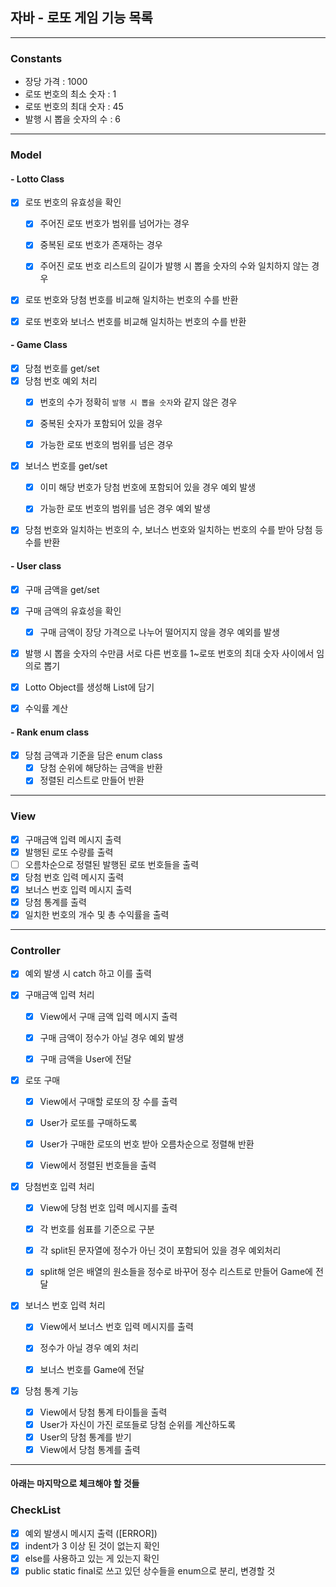 ## 자바 - 로또 게임 기능 목록
- - -

### Constants
+ 장당 가격 : 1000
+ 로또 번호의 최소 숫자 : 1
+ 로또 번호의 최대 숫자 : 45
+ 발행 시 뽑을 숫자의 수 : 6


- - -
### Model

#### - Lotto Class
+ [X]  로또 번호의 유효성을 확인
    + [X] 주어진 로또 번호가 범위를 넘어가는 경우
    + [X] 중복된 로또 번호가 존재하는 경우
    + [X] 주어진 로또 번호 리스트의 길이가 발행 시 뽑을 숫자의 수와 일치하지 않는 경우 


+ [X] 로또 번호와 당첨 번호를 비교해 일치하는 번호의 수를 반환
+ [X] 로또 번호와 보너스 번호를 비교해 일치하는 번호의 수를 반환


#### - Game Class
+ [X] 당첨 번호를 get/set
+ [X] 당첨 번호 예외 처리
  + [X] 번호의 수가 정확히 `발행 시 뽑을 숫자`와 같지 않은 경우
  + [X] 중복된 숫자가 포함되어 있을 경우
  + [X] 가능한 로또 번호의 범위를 넘은 경우


+[X] 보너스 번호를 get/set
  +[X] 이미 해당 번호가 당첨 번호에 포함되어 있을 경우 예외 발생
  +[X] 가능한 로또 번호의 범위를 넘은 경우 예외 발생


+[X] 당첨 번호와 일치하는 번호의 수, 보너스 번호와 일치하는 번호의 수를 받아 당첨 등수를 반환

#### - User class
+[X] 구매 금액을 get/set
+[X] 구매 금액의 유효성을 확인
  +[X] 구매 금액이 장당 가격으로 나누어 떨어지지 않을 경우 예외를 발생


+[X]  발행 시 뽑을 숫자의 수만큼 서로 다른 번호를 1~로또 번호의 최대 숫자 사이에서 임의로 뽑기
+[X]  Lotto Object를 생성해 List에 담기 


+[X]  수익률 계산

#### - Rank enum class
+[X]  당첨 금액과 기준을 담은 enum class
    +[X]  당첨 순위에 해당하는 금액을 반환
    +[X]  정렬된 리스트로 만들어 반환

- - -
### View
+[X]  구매금액 입력 메시지 출력
+[X]  발행된 로또 수량를 출력
  +[ ] 오름차순으로 정렬된 발행된 로또 번호들을 출력 
+ [X]  당첨 번호 입력 메시지 출력
+[X]  보너스 번호 입력 메시지 출력
+[X]  당첨 통계를 출력
+[X]  일치한 번호의 개수 및 총 수익률을 출력

- - -
### Controller
+[X] 예외 발생 시 catch 하고 이를 출력

+[X]  구매금액 입력 처리
    + [X] View에서 구매 금액 입력 메시지 출력 
    + [X] 구매 금액이 정수가 아닐 경우 예외 발생
    + [X] 구매 금액을 User에 전달


+[X] 로또 구매
    +[X] View에서 구매할 로또의 장 수를 출력 
    +[X] User가 로또를 구매하도록
    +[X] User가 구매한 로또의 번호 받아 오름차순으로 정렬해 반환
    +[X] View에서 정렬된 번호들을 출력


+[X]  당첨번호 입력 처리
    +[X] View에 당첨 번호 입력 메시지를 출력 
    +[X] 각 번호를 쉼표를 기준으로 구분
    +[X] 각 split된 문자열에 정수가 아닌 것이 포함되어 있을 경우 예외처리
    +[X] split해 얻은 배열의 원소들을 정수로 바꾸어 정수 리스트로 만들어 Game에 전달


+[X] 보너스 번호 입력 처리 
    + [X] View에서 보너스 번호 입력 메시지를 출력 
    + [X] 정수가 아닐 경우 예외 처리
    + [X] 보너스 번호를 Game에 전달


+[X] 당첨 통계 기능
    + [X] View에서 당첨 통계 타이틀을 출력 
    + [X] User가 자신이 가진 로또들로 당첨 순위를 계산하도록
    + [X] User의 당첨 통계를 받기
    + [X] View에서 당첨 통계를 출력

- - -
#### 아래는 마지막으로 체크해야 할 것들
### CheckList 
+ [X] 예외 발생시 메시지 출력 ([ERROR])
+ [X] indent가 3 이상 된 것이 없는지 확인
+ [X] else를 사용하고 있는 게 있는지 확인
+ [X] public static final로 쓰고 있던 상수들을 enum으로 분리, 변경할 것
